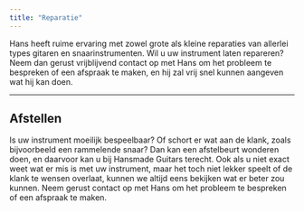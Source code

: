 ```yaml
---
title: "Reparatie"
---
```


Hans heeft ruime ervaring met zowel grote als kleine reparaties van allerlei types gitaren en snaarinstrumenten. Wil u uw instrument laten repareren? Neem dan gerust vrijblijvend contact op met Hans om het probleem te bespreken of een afspraak te maken, en hij zal vrij snel kunnen aangeven wat hij kan doen.

---

## Afstellen

Is uw instrument moeilijk bespeelbaar? Of schort er wat aan de klank, zoals bijvoorbeeld een rammelende snaar? Dan kan een afstelbeurt wonderen doen, en daarvoor kan u bij Hansmade Guitars terecht. Ook als u niet exact weet wat er mis is met uw instrument, maar het toch niet lekker speelt of de klank te wensen overlaat, kunnen we altijd eens bekijken wat er beter zou kunnen. Neem gerust contact op met Hans om het probleem te bespreken of een afspraak te maken.
